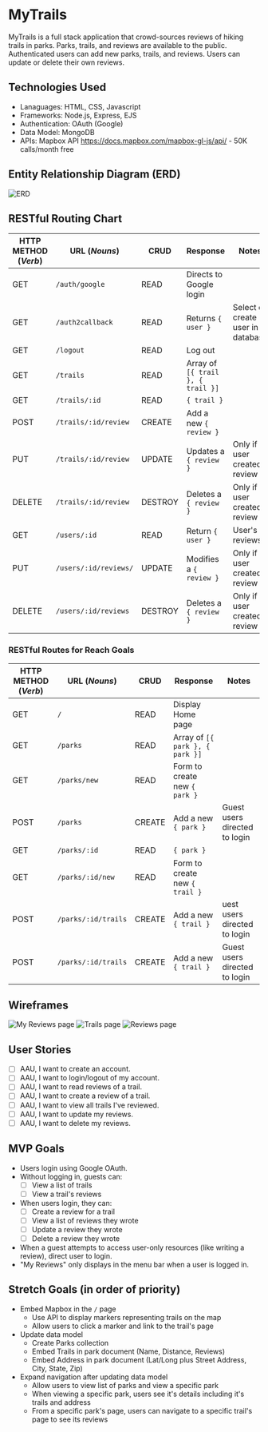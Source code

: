 # MyTrails
MyTrails is a full stack application that crowd-sources reviews of hiking trails in parks. Parks, trails, and reviews are available to the public. Authenticated users can add new parks, trails, and reviews. Users can update or delete their own reviews.

## Technologies Used
* Lanaguages: HTML, CSS, Javascript
* Frameworks: Node.js, Express, EJS
* Authentication: OAuth (Google)
* Data Model: MongoDB
* APIs: Mapbox API
https://docs.mapbox.com/mapbox-gl-js/api/ - 50K calls/month free

## Entity Relationship Diagram (ERD)
![ERD](wireframes/ERD.png)

## RESTful Routing Chart
| HTTP METHOD (_Verb_) | URL (_Nouns_)     | CRUD    | Response          | Notes        |
| -------------------- | ----------------- | ------- | ----------------- | ------------ |
| GET | `/auth/google` | READ | Directs to Google login | |
| GET | `/auth2callback` | READ | Returns `{ user }` | Select or create user in database |
| GET | `/logout` | READ | Log out
| GET | `/trails` | READ | Array of  `[{ trail }, { trail }]` | |
| GET | `/trails/:id` | READ | `{ trail }` | |
| POST | `/trails/:id/review` | CREATE | Add a new `{ review }` | |
| PUT | `/trails/:id/review` | UPDATE | Updates a `{ review }` | Only if user created review |
| DELETE | `/trails/:id/review` | DESTROY | Deletes a `{ review }` | Only if user created review
| GET | `/users/:id` | READ | Return `{ user }` | User's reviews|
| PUT | `/users/:id/reviews/` | UPDATE | Modifies a `{ review }` | Only if user created review |
| DELETE | `/users/:id/reviews` | DESTROY | Deletes a `{ review }` | Only if user created review |

### RESTful Routes for Reach Goals
| HTTP METHOD (_Verb_) | URL (_Nouns_)     | CRUD    | Response          | Notes        |
| -------------------- | ----------------- | ------- | ----------------- | ------------ |
| GET | `/` | READ | Display Home page|  |
| GET | `/parks` | READ | Array of  `[{ park }, { park }]` | |
| GET | `/parks/new` | READ | Form to create new `{ park }` | |
| POST | `/parks` | CREATE | Add a new `{ park }` | Guest users directed to login |
| GET | `/parks/:id` | READ | `{ park }` | |
| GET | `/parks/:id/new` | READ | Form to create new `{ trail }` | |
| POST | `/parks/:id/trails` | CREATE | Add a new `{ trail }` | uest users directed to login |
| POST | `/parks/:id/trails` | CREATE | Add a new `{ trail }` | Guest users directed to login |

## Wireframes
![My Reviews page](wireframes/my-reviews.png)
![Trails page](wireframes/trail-mvp.png)
![Reviews page](wireframes/reviews-mvp.png)

## User Stories
- [ ] AAU, I want to create an account.
- [ ] AAU, I want to login/logout of my account.
- [ ] AAU, I want to read reviews of a trail.
- [ ] AAU, I want to create a review of a trail.
- [ ] AAU, I want to view all trails I've reviewed.
- [ ] AAU, I want to update my reviews.
- [ ] AAU, I want to delete my reviews.

## MVP Goals
* Users  login using Google OAuth.
* Without logging in, guests can:
    - [ ] View a list of trails
    - [ ] View a trail's reviews
* When users login, they can:
    - [ ] Create a review for a trail
    - [ ] View a list of reviews they wrote
    - [ ] Update a review they wrote
    - [ ] Delete a review they wrote
* When a guest attempts to access user-only resources (like writing a review), direct user to login.
* "My Reviews" only displays in the menu bar when a user is logged in.


## Stretch Goals (in order of priority)
* Embed Mapbox in the `/` page
    * Use API to display markers representing trails on the map
    * Allow users to click a marker and link to the trail's page
* Update data model
    * Create Parks collection
    * Embed Trails in park document (Name, Distance, Reviews)
    * Embed Address in park document (Lat/Long plus Street Address, City, State, Zip)
* Expand navigation after updating data model
    * Allow users to view list of parks and view a specific park
    * When viewing a specific park, users see it's details including it's trails and address
    * From a specific park's page, users can navigate to a specific trail's page to see its reviews

